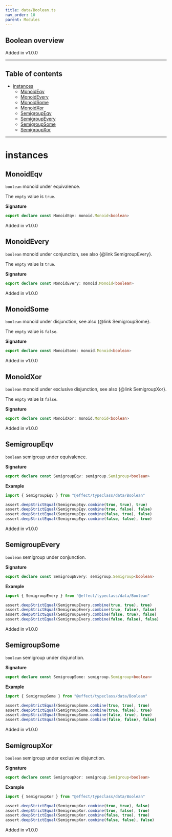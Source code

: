 ```yaml
---
title: data/Boolean.ts
nav_order: 10
parent: Modules
---
```


## Boolean overview

Added in v1.0.0

---

<h2 class="text-delta">Table of contents</h2>

- [instances](#instances)
  - [MonoidEqv](#monoideqv)
  - [MonoidEvery](#monoidevery)
  - [MonoidSome](#monoidsome)
  - [MonoidXor](#monoidxor)
  - [SemigroupEqv](#semigroupeqv)
  - [SemigroupEvery](#semigroupevery)
  - [SemigroupSome](#semigroupsome)
  - [SemigroupXor](#semigroupxor)

---

# instances

## MonoidEqv

`boolean` monoid under equivalence.

The `empty` value is `true`.

**Signature**

```ts
export declare const MonoidEqv: monoid.Monoid<boolean>
```

Added in v1.0.0

## MonoidEvery

`boolean` monoid under conjunction, see also {@link SemigroupEvery}.

The `empty` value is `true`.

**Signature**

```ts
export declare const MonoidEvery: monoid.Monoid<boolean>
```

Added in v1.0.0

## MonoidSome

`boolean` monoid under disjunction, see also {@link SemigroupSome}.

The `empty` value is `false`.

**Signature**

```ts
export declare const MonoidSome: monoid.Monoid<boolean>
```

Added in v1.0.0

## MonoidXor

`boolean` monoid under exclusive disjunction, see also {@link SemigroupXor}.

The `empty` value is `false`.

**Signature**

```ts
export declare const MonoidXor: monoid.Monoid<boolean>
```

Added in v1.0.0

## SemigroupEqv

`boolean` semigroup under equivalence.

**Signature**

```ts
export declare const SemigroupEqv: semigroup.Semigroup<boolean>
```

**Example**

```ts
import { SemigroupEqv } from "@effect/typeclass/data/Boolean"

assert.deepStrictEqual(SemigroupEqv.combine(true, true), true)
assert.deepStrictEqual(SemigroupEqv.combine(true, false), false)
assert.deepStrictEqual(SemigroupEqv.combine(false, true), false)
assert.deepStrictEqual(SemigroupEqv.combine(false, false), true)
```

Added in v1.0.0

## SemigroupEvery

`boolean` semigroup under conjunction.

**Signature**

```ts
export declare const SemigroupEvery: semigroup.Semigroup<boolean>
```

**Example**

```ts
import { SemigroupEvery } from "@effect/typeclass/data/Boolean"

assert.deepStrictEqual(SemigroupEvery.combine(true, true), true)
assert.deepStrictEqual(SemigroupEvery.combine(true, false), false)
assert.deepStrictEqual(SemigroupEvery.combine(false, true), false)
assert.deepStrictEqual(SemigroupEvery.combine(false, false), false)
```

Added in v1.0.0

## SemigroupSome

`boolean` semigroup under disjunction.

**Signature**

```ts
export declare const SemigroupSome: semigroup.Semigroup<boolean>
```

**Example**

```ts
import { SemigroupSome } from "@effect/typeclass/data/Boolean"

assert.deepStrictEqual(SemigroupSome.combine(true, true), true)
assert.deepStrictEqual(SemigroupSome.combine(true, false), true)
assert.deepStrictEqual(SemigroupSome.combine(false, true), true)
assert.deepStrictEqual(SemigroupSome.combine(false, false), false)
```

Added in v1.0.0

## SemigroupXor

`boolean` semigroup under exclusive disjunction.

**Signature**

```ts
export declare const SemigroupXor: semigroup.Semigroup<boolean>
```

**Example**

```ts
import { SemigroupXor } from "@effect/typeclass/data/Boolean"

assert.deepStrictEqual(SemigroupXor.combine(true, true), false)
assert.deepStrictEqual(SemigroupXor.combine(true, false), true)
assert.deepStrictEqual(SemigroupXor.combine(false, true), true)
assert.deepStrictEqual(SemigroupXor.combine(false, false), false)
```

Added in v1.0.0
